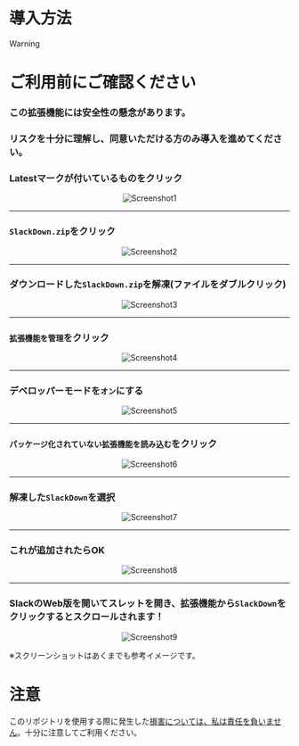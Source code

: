 # 導入方法

> [!WARNING]
># ご利用前にご確認ください
>### この拡張機能には安全性の懸念があります。
>### リスクを十分に理解し、同意いただける方のみ導入を進めてください。


### Latestマークが付いているものをクリック
<div style="text-align: center;">
    <img src="screenshots/1.png" alt="Screenshot1" style="max-width: 100%; height: auto;">
</div>

___

### ```SlackDown.zip```をクリック

<div style="text-align: center;">
    <img src="screenshots/2.png" alt="Screenshot2" style="max-width: 100%; height: auto;">
</div>

___

### ダウンロードした```SlackDown.zip```を解凍(ファイルをダブルクリック)

<div style="text-align: center;">
    <img src="screenshots/3.png" alt="Screenshot3" style="max-width: 100%; height: auto;">
</div>

___

### ```拡張機能を管理```をクリック

<div style="text-align: center;">
    <img src="screenshots/4.png" alt="Screenshot4" style="max-width: 100%; height: auto;">
</div>

___

### デベロッパーモードを```オン```にする

<div style="text-align: center;">
    <img src="screenshots/5.png" alt="Screenshot5" style="max-width: 100%; height: auto;">
</div>

___

### ```パッケージ化されていない拡張機能を読み込む```をクリック

<div style="text-align: center;">
    <img src="screenshots/6.png" alt="Screenshot6" style="max-width: 100%; height: auto;">
</div>

___

### 解凍した```SlackDown```を選択

<div style="text-align: center;">
    <img src="screenshots/7.png" alt="Screenshot7" style="max-width: 100%; height: auto;">
</div>

___

### これが追加されたらOK

<div style="text-align: center;">
    <img src="screenshots/8.png" alt="Screenshot8" style="max-width: 100%; height: auto;">
</div>

___

### SlackのWeb版を開いてスレットを開き、拡張機能から```SlackDown```をクリックするとスクロールされます！

<div style="text-align: center;">
    <img src="screenshots/9.png" alt="Screenshot9" style="max-width: 100%; height: auto;">
</div>

※スクリーンショットはあくまでも参考イメージです。

# 注意
このリポジトリを使用する際に発生した<ins>損害については、私は責任を負いません</ins>。十分に注意してご利用ください。
